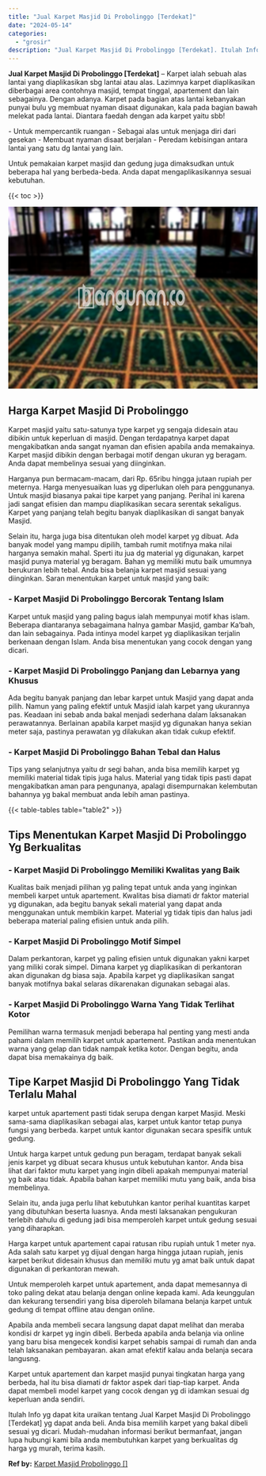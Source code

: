 ```yaml
---
title: "Jual Karpet Masjid Di Probolinggo [Terdekat]"
date: "2024-05-14"
categories: 
  - "grosir"
description: "Jual Karpet Masjid Di Probolinggo [Terdekat]. Itulah Info yg dapat kita uraikan tentang Jual Karpet Masjid Di Probolinggo [Terdekat] yg dapat anda beli. An..."
---
```


**Jual Karpet Masjid Di Probolinggo \[Terdekat\]** – Karpet ialah sebuah alas lantai yang diaplikasikan sbg lantai atau alas. Lazimnya karpet diaplikasikan diberbagai area contohnya masjid, tempat tinggal, apartement dan lain sebagainya. Dengan adanya. Karpet pada bagian atas lantai kebanyakan punyai bulu yg membuat nyaman disaat digunakan, kala pada bagian bawah melekat pada lantai. Diantara faedah dengan ada karpet yaitu sbb!

\- Untuk mempercantik ruangan - Sebagai alas untuk menjaga diri dari gesekan - Membuat nyaman disaat berjalan - Peredam kebisingan antara lantai yang satu dg lantai yang lain.

Untuk pemakaian karpet masjid dan gedung juga dimaksudkan untuk beberapa hal yang berbeda-beda. Anda dapat mengaplikasikannya sesuai kebutuhan.

{{< toc >}}

![Jual Karpet Masjid Di Probolinggo [Terdekat]](/images/grosir-karpet-murah-62.png)

## Harga Karpet Masjid Di Probolinggo

Karpet masjid yaitu satu-satunya type karpet yg sengaja didesain atau dibikin untuk keperluan di masjid. Dengan terdapatnya karpet dapat mengakibatkan anda sangat nyaman dan efisien apabila anda memakainya. Karpet masjid dibikin dengan berbagai motif dengan ukuran yg beragam. Anda dapat membelinya sesuai yang diinginkan.

Harganya pun bermacam-macam, dari Rp. 65ribu hingga jutaan rupiah per meternya. Harga menyesuaikan luas yg diperlukan oleh para penggunanya. Untuk masjid biasanya pakai tipe karpet yang panjang. Perihal ini karena jadi sangat efisien dan mampu diaplikasikan secara serentak sekaligus. Karpet yang panjang telah begitu banyak diaplikasikan di sangat banyak Masjid.

Selain itu, harga juga bisa ditentukan oleh model karpet yg dibuat. Ada banyak model yang mampu dipilih, tambah rumit motifnya maka nilai harganya semakin mahal. Sperti itu jua dg material yg digunakan, karpet masjid punya material yg beragam. Bahan yg memiliki mutu baik umumnya berukuran lebih tebal. Anda bisa belanja karpet masjid sesuai yang diinginkan. Saran menentukan karpet untuk masjid yang baik:

### \- Karpet Masjid Di Probolinggo Bercorak Tentang Islam

Karpet untuk masjid yang paling bagus ialah mempunyai motif khas islam. Beberapa diantaranya sebagaimana halnya gambar Masjid, gambar Ka’bah, dan lain sebagainya. Pada intinya model karpet yg diaplikasikan terjalin berkenaan dengan Islam. Anda bisa menentukan yang cocok dengan yang dicari.

### \- Karpet Masjid Di Probolinggo Panjang dan Lebarnya yang Khusus

Ada begitu banyak panjang dan lebar karpet untuk Masjid yang dapat anda pilih. Namun yang paling efektif untuk Masjid ialah karpet yang ukurannya pas. Keadaan ini sebab anda bakal menjadi sederhana dalam laksanakan perawatannya. Berlainan apabila karpet masjid yg digunakan hanya sekian meter saja, pastinya perawatan yg dilakukan akan tidak cukup efektif.

### \- Karpet Masjid Di Probolinggo Bahan Tebal dan Halus

Tips yang selanjutnya yaitu dr segi bahan, anda bisa memilih karpet yg memiliki material tidak tipis juga halus. Material yang tidak tipis pasti dapat mengakibatkan aman para pengunanya, apalagi disempurnakan kelembutan bahannya yg bakal membuat anda lebih aman pastinya.

{{< table-tables table="table2" >}}

## Tips Menentukan Karpet Masjid Di Probolinggo Yg Berkualitas

### \- Karpet Masjid Di Probolinggo Memiliki Kwalitas yang Baik

Kualitas baik menjadi pilihan yg paling tepat untuk anda yang inginkan membeli karpet untuk apartement. Kwalitas bisa diamati dr faktor material yg digunakan, ada begitu banyak sekali material yang dapat anda menggunakan untuk membikin karpet. Material yg tidak tipis dan halus jadi beberapa material paling efisien untuk anda pilih.

### \- Karpet Masjid Di Probolinggo Motif Simpel

Dalam perkantoran, karpet yg paling efisien untuk digunakan yakni karpet yang miliki corak simpel. Dimana karpet yg diaplikasikan di perkantoran akan digunakan dg biasa saja. Apabila karpet yg diaplikasikan sangat banyak motifnya bakal selaras dikarenakan digunakan sebagai alas.

### \- Karpet Masjid Di Probolinggo Warna Yang Tidak Terlihat Kotor

Pemilihan warna termasuk menjadi beberapa hal penting yang mesti anda pahami dalam memilih karpet untuk apartement. Pastikan anda menentukan warna yang gelap dan tidak nampak ketika kotor. Dengan begitu, anda dapat bisa memakainya dg baik.

## Tipe Karpet Masjid Di Probolinggo Yang Tidak Terlalu Mahal

karpet untuk apartement pasti tidak serupa dengan karpet Masjid. Meski sama-sama diaplikasikan sebagai alas, karpet untuk kantor tetap punya fungsi yang berbeda. karpet untuk kantor digunakan secara spesifik untuk gedung.

Untuk harga karpet untuk gedung pun beragam, terdapat banyak sekali jenis karpet yg dibuat secara khusus untuk kebutuhan kantor. Anda bisa lihat dari faktor mutu karpet yang ingin dibeli apakah mempunyai material yg baik atau tidak. Apabila bahan karpet memiliki mutu yang baik, anda bisa membelinya.

Selain itu, anda juga perlu lihat kebutuhkan kantor perihal kuantitas karpet yang dibutuhkan beserta luasnya. Anda mesti laksanakan pengukuran terlebih dahulu di gedung jadi bisa memperoleh karpet untuk gedung sesuai yang diharapkan.

Harga karpet untuk apartement capai ratusan ribu rupiah untuk 1 meter nya. Ada salah satu karpet yg dijual dengan harga hingga jutaan rupiah, jenis karpet berikut didesain khusus dan memiliki mutu yg amat baik untuk dapat digunakan di perkantoran mewah.

Untuk memperoleh karpet untuk apartement, anda dapat memesannya di toko paling dekat atau belanja dengan online kepada kami. Ada keunggulan dan kekurang tersendiri yang bisa diperoleh bilamana belanja karpet untuk gedung di tempat offline atau dengan online.

Apabila anda membeli secara langsung dapat dapat melihat dan meraba kondisi dr karpet yg ingin dibeli. Berbeda apabila anda belanja via online yang baru bisa mengecek kondisi karpet sehabis sampai di rumah dan anda telah laksanakan pembayaran. akan amat efektif kalau anda belanja secara langusng.

Karpet untuk apartement dan karpet masjid punyai tingkatan harga yang berbeda, hal itu bisa diamati dr faktor aspek dari tiap-tiap karpet. Anda dapat membeli model karpet yang cocok dengan yg di idamkan sesuai dg keperluan anda sendiri.

Itulah Info yg dapat kita uraikan tentang Jual Karpet Masjid Di Probolinggo \[Terdekat\] yg dapat anda beli. Anda bisa memilih karpet yang bakal dibeli sesuai yg dicari. Mudah-mudahan informasi berikut bermanfaat, jangan lupa hubungi kami bila anda membutuhkan karpet yang berkualitas dg harga yg murah, terima kasih.

**Ref by:**  [Karpet Masjid Probolinggo []](https://id.wikipedia.org/wiki/Karpet)
